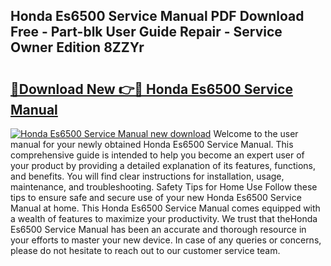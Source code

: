 ## Honda Es6500 Service Manual PDF Download Free - Part-blk User Guide Repair - Service Owner Edition 8ZZYr

# <h2><a href="http://bc11059.oget.top/?id=Honda+Es6500+Service+Manual">🔗Download New 👉🔴 Honda Es6500 Service Manual</a></h2>

[![Honda Es6500 Service Manual new download](https://i.imgur.com/5g1atiW.png)](http://bc11059.oget.top/?id=Honda+Es6500+Service+Manual)
Welcome to the user manual for your newly obtained Honda Es6500 Service Manual. This comprehensive guide is intended to help you become an expert user of your product by providing a detailed explanation of its features, functions, and benefits. You will find clear instructions for installation, usage, maintenance, and troubleshooting. Safety Tips for Home Use Follow these tips to ensure safe and secure use of your new Honda Es6500 Service Manual at home. This Honda Es6500 Service Manual comes equipped with a wealth of features to maximize your productivity. We trust that theHonda Es6500 Service Manual has been an accurate and thorough resource in your efforts to master your new device. In case of any queries or concerns, please do not hesitate to reach out to our customer service team.
